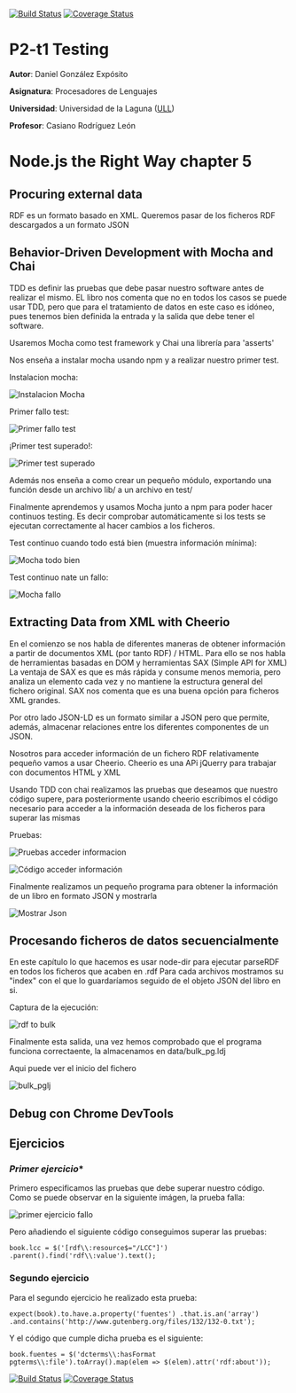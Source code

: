  [![Build Status](https://travis-ci.org/<DanielGlezExp>/<PL-testing>.svg?branch=master)](https://travis-ci.org/<DanielGlezExp>/<PL-testing>) [![Coverage Status](https://coveralls.io/repos/github/<DanielGlezExp>/<PL-testing>/badge.svg?branch=master)](https://coveralls.io/github/<DanielGlezExp>/<PL-testing>?branch=master)
# P2-t1 Testing
**Autor**: Daniel González Expósito

**Asignatura**: Procesadores de Lenguajes

**Universidad**: Universidad de la Laguna ([ULL](https://www.ull.es/))

**Profesor**: Casiano Rodríguez León

# Node.js the Right Way chapter 5
## **Procuring external data**
RDF es un formato basado en XML.
Queremos pasar de los ficheros RDF descargados a un formato JSON

## **Behavior-Driven Development with Mocha and Chai**
TDD es definir las pruebas que debe pasar nuestro software antes de realizar el mismo. EL libro nos comenta que no en todos los casos se puede usar TDD, pero que para el tratamiento de datos en este caso es idóneo, pues tenemos bien definida la entrada y la salida que debe tener el software.

Usaremos Mocha como test framework y Chai una librería para 'asserts'

Nos enseña a instalar mocha usando npm y a realizar nuestro primer test.

Instalacion mocha:

![Instalacion Mocha]()

Primer fallo test:

![Primer fallo test]()

¡Primer test superado!:

![Primer test superado]()

Además nos enseña a como crear un pequeño módulo, exportando una función desde un archivo lib/ a un archivo en test/

Finalmente aprendemos y usamos Mocha junto a npm para poder hacer continuos testing. Es decir comprobar automáticamente si los tests se ejecutan correctamente al hacer cambios a los ficheros.

Test continuo cuando todo está bien (muestra información mínima):

![Mocha todo bien]()

Test continuo nate un fallo:

![Mocha fallo]()

## **Extracting Data from XML with Cheerio**
En el comienzo se nos habla de diferentes maneras de obtener información a partir de documentos XML (por tanto RDF) / HTML. Para ello se nos habla de herramientas basadas en DOM y herramientas SAX (Simple API for XML) La ventaja de SAX es que es más rápida y consume menos memoria, pero analiza un elemento cada vez y no mantiene la estructura general del fichero original. SAX nos comenta que es una buena opción para ficheros XML grandes.

Por otro lado JSON-LD es un formato similar a JSON pero que permite, además, almacenar relaciones entre los diferentes componentes de un JSON.

Nosotros para acceder información de un fichero RDF relativamente pequeño vamos a usar Cheerio. Cheerio es una APi jQuerry para trabajar con documentos HTML y XML

Usando TDD con chai realizamos las pruebas que deseamos que nuestro código supere, para posteriormente usando cheerio escribimos el código necesario para acceder a la información deseada de los ficheros para superar las mismas

Pruebas:

![Pruebas acceder informacion]()

![Código acceder información]()

Finalmente realizamos un pequeño programa para obtener la información de un libro en formato JSON y mostrarla

![Mostrar Json]()

## **Procesando ficheros de datos secuencialmente**

En este capítulo lo que hacemos es usar node-dir para ejecutar parseRDF en todos los ficheros que acaben en .rdf Para cada archivos mostramos su "index" con el que lo guardaríamos seguido de el objeto JSON del libro en si.

Captura de la ejecución:

![rdf to bulk]()

Finalmente esta salida, una vez hemos comprobado que el programa funciona correctaente, la almacenamos en data/bulk_pg.ldj 

Aqui puede ver el inicio del fichero

![bulk_pglj]()

## **Debug con Chrome DevTools**

## **Ejercicios**

### *Primer ejercicio**
Primero especificamos las pruebas que debe superar nuestro código. Como se puede observar en la siguiente imágen, la prueba falla:

![primer ejercicio fallo]()

Pero añadiendo el siguiente código conseguimos superar las pruebas:

`book.lcc = $('[rdf\\:resource$="/LCC"]')
    .parent().find('rdf\\:value').text();`


### **Segundo ejercicio**
Para el segundo ejercicio he realizado esta prueba:

`expect(book).to.have.a.property('fuentes')
    .that.is.an('array')
    .and.contains('http://www.gutenberg.org/files/132/132-0.txt');`

Y el código que cumple dicha prueba es el siguiente:

`book.fuentes = $('dcterms\\:hasFormat pgterms\\:file').toArray().map(elem => $(elem).attr('rdf:about'));`


 [![Build Status](https://travis-ci.org/<DanielGlezExp>/<PL-testing>.svg?branch=master)](https://travis-ci.org/<DanielGlezExp>/<PL-testing>) [![Coverage Status](https://coveralls.io/repos/github/<DanielGlezExp>/<PL-testing>/badge.svg?branch=master)](https://coveralls.io/github/<DanielGlezExp>/<PL-testing>?branch=master)

